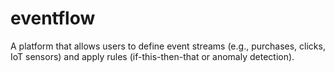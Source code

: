 # eventflow
A platform that allows users to define event streams (e.g., purchases, clicks, IoT sensors) and apply rules (if-this-then-that or anomaly detection).
